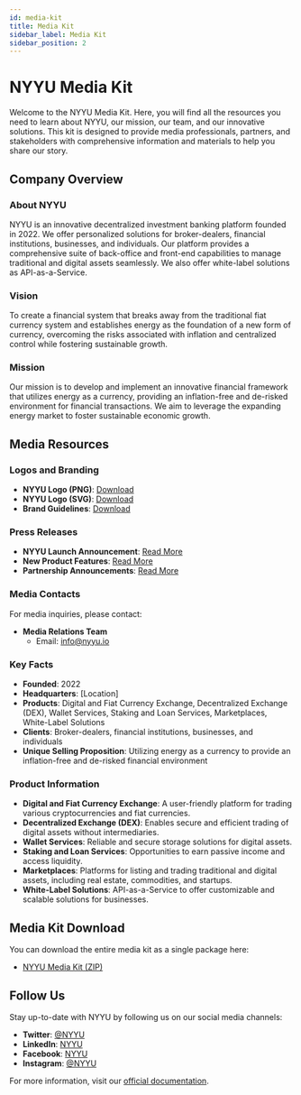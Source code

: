 ```yaml
---
id: media-kit
title: Media Kit
sidebar_label: Media Kit
sidebar_position: 2
---
```


# NYYU Media Kit

Welcome to the NYYU Media Kit. Here, you will find all the resources you need to learn about NYYU, our mission, our team, and our innovative solutions. This kit is designed to provide media professionals, partners, and stakeholders with comprehensive information and materials to help you share our story.

## Company Overview

### About NYYU

NYYU is an innovative decentralized investment banking platform founded in 2022. We offer personalized solutions for broker-dealers, financial institutions, businesses, and individuals. Our platform provides a comprehensive suite of back-office and front-end capabilities to manage traditional and digital assets seamlessly. We also offer white-label solutions as API-as-a-Service.

### Vision

To create a financial system that breaks away from the traditional fiat currency system and establishes energy as the foundation of a new form of currency, overcoming the risks associated with inflation and centralized control while fostering sustainable growth.

### Mission

Our mission is to develop and implement an innovative financial framework that utilizes energy as a currency, providing an inflation-free and de-risked environment for financial transactions. We aim to leverage the expanding energy market to foster sustainable economic growth.

## Media Resources

### Logos and Branding

- **NYYU Logo (PNG)**: [Download](https://nyyu.io/media/nyyu-logo.png)
- **NYYU Logo (SVG)**: [Download](https://nyyu.io/media/nyyu-logo.svg)
- **Brand Guidelines**: [Download](https://nyyu.io/media/brand-guidelines.pdf)

### Press Releases

- **NYYU Launch Announcement**: [Read More](https://nyyu.io/media/launch-announcement)
- **New Product Features**: [Read More](https://nyyu.io/media/product-features)
- **Partnership Announcements**: [Read More](https://nyyu.io/media/partnership-announcements)

### Media Contacts

For media inquiries, please contact:

- **Media Relations Team**
  - Email: info@nyyu.io
  <!-- - Phone: +1 646 921 4660 -->

<!-- ### Executive Bios

- **Katerina Perepech**: Co-founder, CEO
  - [LinkedIn](https://linkedin.com/in/katerinaperepech)
- **Jim West**: Banker, Financial Marketing
  - [LinkedIn](https://linkedin.com/in/jimwest)
- **Giorgi Gogokhia**: Co-founder, COO
  - [LinkedIn](https://linkedin.com/in/giorgigogokhia) -->

### Key Facts

- **Founded**: 2022
- **Headquarters**: [Location]
- **Products**: Digital and Fiat Currency Exchange, Decentralized Exchange (DEX), Wallet Services, Staking and Loan Services, Marketplaces, White-Label Solutions
- **Clients**: Broker-dealers, financial institutions, businesses, and individuals
- **Unique Selling Proposition**: Utilizing energy as a currency to provide an inflation-free and de-risked financial environment

### Product Information

- **Digital and Fiat Currency Exchange**: A user-friendly platform for trading various cryptocurrencies and fiat currencies.
- **Decentralized Exchange (DEX)**: Enables secure and efficient trading of digital assets without intermediaries.
- **Wallet Services**: Reliable and secure storage solutions for digital assets.
- **Staking and Loan Services**: Opportunities to earn passive income and access liquidity.
- **Marketplaces**: Platforms for listing and trading traditional and digital assets, including real estate, commodities, and startups.
- **White-Label Solutions**: API-as-a-Service to offer customizable and scalable solutions for businesses.

## Media Kit Download

You can download the entire media kit as a single package here:

- [NYYU Media Kit (ZIP)](https://nyyu.io/media/nyyu-media-kit.zip)

## Follow Us

Stay up-to-date with NYYU by following us on our social media channels:

- **Twitter**: [@NYYU](https://twitter.com/nyyuio)
- **LinkedIn**: [NYYU](https://linkedin.com/company/nyyu)
- **Facebook**: [NYYU](https://facebook.com/nyyu.io)
- **Instagram**: [@NYYU](https://instagram.com/nyyu.io)

For more information, visit our [official documentation](https://docs.nyyu.com).